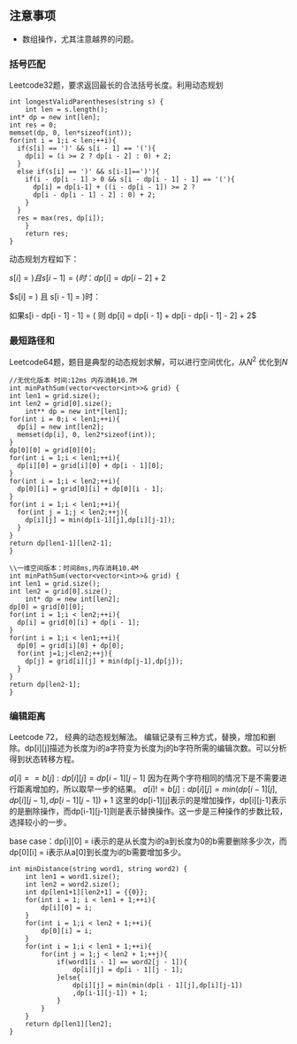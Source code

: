 ## 注意事项
- 数组操作，尤其注意越界的问题。

### 括号匹配
Leetcode32题，要求返回最长的合法括号长度。利用动态规划
```
int longestValidParentheses(string s) {
    int len = s.length();
int* dp = new int[len];
int res = 0;
memset(dp, 0, len*sizeof(int));
for(int i = 1;i < len;++i){
  if(s[i] == ')' && s[i - 1] == '('){
    dp[i] = (i >= 2 ? dp[i - 2] : 0) + 2;
  }
  else if(s[i] == ')' && s[i-1]==')'){
    if(i - dp[i - 1] > 0 && s[i - dp[i - 1] - 1] == '('){
      dp[i] = dp[i-1] + ((i - dp[i - 1]) >= 2 ?
      dp[i - dp[i - 1] - 2] : 0) + 2;
    }
  }
  res = max(res, dp[i]);
    }
    return res;
}
```
动态规划方程如下：

$s[i] = )且 s[i-1] =(时：dp[i] = dp[i-2] + 2$

$s[i] = ) 且 s[i - 1] = )时：

如果s[i - dp[i - 1] - 1] = ( 则 dp[i] = dp[i - 1] + dp[i - dp[i - 1] - 2] + 2$

### 最短路径和
Leetcode64题，题目是典型的动态规划求解，可以进行空间优化，从$N^{2}$ 优化到$N$
```
//无优化版本 时间:12ms 内存消耗10.7M
int minPathSum(vector<vector<int>>& grid) {
int len1 = grid.size();
int len2 = grid[0].size();
    int** dp = new int*[len1];
for(int i = 0;i < len1;++i){
  dp[i] = new int[len2];
  memset(dp[i], 0, len2*sizeof(int));
}
dp[0][0] = grid[0][0];
for(int i = 1;i < len1;++i){
  dp[i][0] = grid[i][0] + dp[i - 1][0];
}
for(int i = 1;i < len2;++i){
  dp[0][i] = grid[0][i] + dp[0][i - 1];
}
for(int i = 1;i < len1;++i){
  for(int j = 1;j < len2;++j){
    dp[i][j] = min(dp[i-1][j],dp[i][j-1]);
  }
}
return dp[len1-1][len2-1];
}
```

```
\\一维空间版本：时间8ms,内存消耗10.4M
int minPathSum(vector<vector<int>>& grid) {
int len1 = grid.size();
int len2 = grid[0].size();
    int* dp = new int[len2];
dp[0] = grid[0][0];
for(int i = 1;i < len2;++i){
  dp[i] = grid[0][i] + dp[i - 1];
}
for(int i = 1;i < len1;++i){
  dp[0] = grid[i][0] + dp[0];
  for(int j=1;j<len2;++j){
    dp[j] = grid[i][j] + min(dp[j-1],dp[j]);
  }
}
return dp[len2-1];
}
```

### 编辑距离
Leetcode 72， 经典的动态规划解法。
编辑记录有三种方式，替换，增加和删除。dp[i][j]描述为长度为i的a字符变为长度为j的b字符所需的编辑次数。可以分析得到状态转移方程。

$a[i] == b[j]:dp[i][j] = dp[i-1][j-1]$ 因为在两个字符相同的情况下是不需要进行距离增加的，所以取早一步的结果。
$a[i] != b[j]:dp[i][j] = min(dp[i-1][j],dp[i][j-1],dp[i-1][j-1]) + 1$ 这里的dp[i-1][j]表示的是增加操作，dp[i][j-1]表示的是删除操作，而dp[i-1][j-1]则是表示替换操作。这一步是三种操作的步数比较，选择较小的一步。

base case：dp[i][0] = i表示的是从长度为i的a到长度为0的b需要删除多少次，而dp[0][i] = i表示从a[0]到长度为i的b需要增加多少。

```
int minDistance(string word1, string word2) {
    int len1 = word1.size();
    int len2 = word2.size();
    int dp[len1+1][len2+1] = {{0}};
    for(int i = 1; i < len1 + 1;++i){
        dp[i][0] = i;
    }
    for(int i = 1;i < len2 + 1;++i){
        dp[0][i] = i;
    }
    for(int i = 1;i < len1 + 1;++i){
        for(int j = 1;j < len2 + 1;++j){
            if(word1[i - 1] == word2[j - 1]){
                dp[i][j] = dp[i - 1][j - 1];
            }else{
                dp[i][j] = min(min(dp[i - 1][j],dp[i][j-1])
                ,dp[i-1][j-1]) + 1;
            }
        }
    }
    return dp[len1][len2];
}
```
